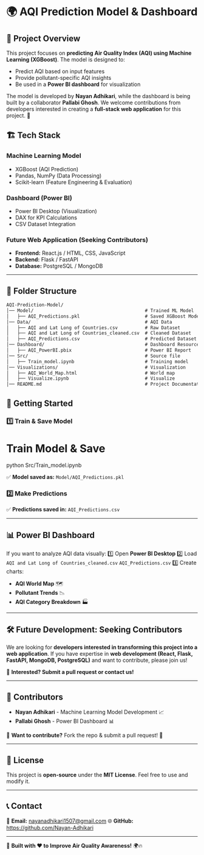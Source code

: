 # 🌍 AQI Prediction Model & Dashboard

## 📌 Project Overview
This project focuses on **predicting Air Quality Index (AQI) using Machine Learning (XGBoost)**. The model is designed to:
- Predict AQI based on input features
- Provide pollutant-specific AQI insights
- Be used in a **Power BI dashboard** for visualization

The model is developed by **Nayan Adhikari**, while the dashboard is being built by a collaborator **Pallabi Ghosh**. We welcome contributions from developers interested in creating a **full-stack web application** for this project. 🚀

## 🏗️ Tech Stack
### **Machine Learning Model**
- XGBoost (AQI Prediction)
- Pandas, NumPy (Data Processing)
- Scikit-learn (Feature Engineering & Evaluation)

### **Dashboard (Power BI)**
- Power BI Desktop (Visualization)
- DAX for KPI Calculations
- CSV Dataset Integration

### **Future Web Application (Seeking Contributors)**
- **Frontend:** React.js / HTML, CSS, JavaScript
- **Backend:** Flask / FastAPI
- **Database:** PostgreSQL / MongoDB

---

## 📂 Folder Structure
```txt
AQI-Prediction-Model/
│── Model/                                         # Trained ML Model
│   ├── AQI_Predictions.pkl                        # Saved XGBoost Model
│── Data/                                          # AQI Data
│   ├── AQI and Lat Long of Countries.csv          # Raw Dataset
│   ├── AQI and Lat Long of Countries_cleaned.csv  # Cleaned Dataset
│   ├── AQI_Predictions.csv                        # Predicted Dataset
│── Dashboard/                                     # Dashboard Resources
│   ├── AQI_PowerBI.pbix                           # Power BI Report
│── Src/                                           # Source file
│   ├── Train_model.ipynb                          # Training model
│── Visualizations/                                # Visualization
│   ├── AQI_World_Map.html                         # World map
│   ├── Visualize.ipynb                            # Visualize
│── README.md                                      # Project Documentation
```
## 🚀 Getting Started

### **1️⃣ Train & Save Model**
# Train Model & Save
python Src/Train_model.ipynb

✅ **Model saved as:** `Model/AQI_Predictions.pkl`

### **2️⃣ Make Predictions**

✅ **Predictions saved in:** `AQI_Predictions.csv`

---

## 📊 Power BI Dashboard
If you want to analyze AQI data visually:
1️⃣ Open **Power BI Desktop**
2️⃣ Load `AQI and Lat Long of Countries_cleaned.csv`
        `AQI_Predictions.csv`
3️⃣ Create charts:
   - **AQI World Map** 🗺️
   - **Pollutant Trends** 📉
   - **AQI Category Breakdown** 🏭

---

## 🛠️ Future Development: Seeking Contributors
We are looking for **developers interested in transforming this project into a web application**. If you have expertise in **web development (React, Flask, FastAPI, MongoDB, PostgreSQL)** and want to contribute, please join us!

🚀 **Interested? Submit a pull request or contact us!**

---

## 🤝 Contributors
- **Nayan Adhikari** - Machine Learning Model Development 📈
- **Pallabi Ghosh** - Power BI Dashboard 📊

📌 **Want to contribute?** Fork the repo & submit a pull request! 🎉

---

## 📜 License
This project is **open-source** under the **MIT License**. Feel free to use and modify it.

---

## 📞 Contact
📧 **Email:** nayanadhikari1507@gmail.com
🌐 **GitHub:** https://github.com/Nayan-Adhikari


---
🚀 **Built with ❤️ to Improve Air Quality Awareness!** 🌍🔥
